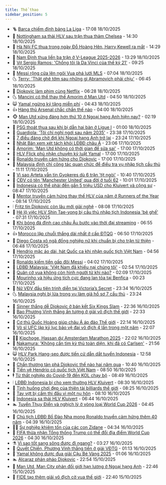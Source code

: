 ```yaml
---
title: Thể thao
sidebar_position: 5
---
```


<!-- vnexpress-the-thao:START -->
- 🪜 [Barca chiếm đỉnh bảng La Liga](https://vnexpress.net/barca-chiem-dinh-bang-la-liga-4953063.html) - 17:08 18/10/2025
- 🦩 [Nottingham sa thải HLV sau trận thua thảm Chelsea](https://vnexpress.net/nottingham-sa-thai-hlv-sau-tran-thua-tham-chelsea-4953037.html) - 14:30 18/10/2025
- 🧰 [Hà Nội FC thua trong ngày Đỗ Hoàng Hên, Harry Kewell ra mắt](https://vnexpress.net/ha-noi-fc-thua-trong-ngay-do-hoang-hen-harry-kewell-ra-mat-4953017.html) - 14:29 18/10/2025
- 🤗 [Nam Định thua liền ba trận ở V-League 2025-2026](https://vnexpress.net/nam-dinh-thua-lien-ba-tran-o-v-league-2025-2026-4953030.html) - 13:29 18/10/2025
- 🥳 [Vợ Sergio Ramos: &#39;Chồng tôi là Da Vinci của thế kỷ 21&#39;](https://vnexpress.net/vo-sergio-ramos-chong-toi-la-da-vinci-cua-the-ky-21-4952900.html) - 09:25 18/10/2025
- 🦣 [Messi rộng cửa lên ngôi Vua phá lưới MLS](https://vnexpress.net/messi-rong-cua-len-ngoi-vua-pha-luoi-mls-4952872.html) - 07:04 18/10/2025
- 🌜 [Terry: &#39;Thật ghê tởm sau những gì Abramovich phải chịu&#39;](https://vnexpress.net/terry-that-ghe-tom-sau-nhung-gi-abramovich-phai-chiu-4952921.html) - 06:45 18/10/2025
- 🫶 [Djokovic làm phim cùng Netflix](https://vnexpress.net/djokovic-lam-phim-cung-netflix-4952805.html) - 06:28 18/10/2025
- 🌜 [Mancini có thể thay thế Amorim ở Man Utd](https://vnexpress.net/mancini-co-the-thay-the-amorim-o-man-utd-4952807.html) - 04:50 18/10/2025
- 😺 [Yamal ngừng ký tặng miễn phí](https://vnexpress.net/yamal-ngung-ky-tang-mien-phi-4952791.html) - 04:43 18/10/2025
- 👍 [Hàng thủ Arsenal chắc chắn thế nào](https://vnexpress.net/hang-thu-arsenal-chac-chan-the-nao-4950651.html) - 04:00 18/10/2025
- 🐵 [Man Utd xứng đáng hơn thứ 10 ở Ngoại hạng Anh hiện nay?](https://vnexpress.net/man-utd-xung-dang-hon-thu-10-o-ngoai-hang-anh-hien-nay-4951844.html) - 02:19 18/10/2025
- 💫 [PSG thoát thua sau khi bị dẫn hai bàn ở Ligue I](https://vnexpress.net/psg-thoat-thua-sau-khi-bi-dan-hai-ban-o-ligue-i-4952837.html) - 01:00 18/10/2025
- 🦆 [Guardiola: &#39;Tôi chỉ nghỉ ngơi sau năm 2035&#39;](https://vnexpress.net/guardiola-toi-chi-nghi-ngoi-sau-nam-2035-4952802.html) - 23:38 17/10/2025
- 🙉 [7 điều đáng chờ đợi khi Ngoại hạng Anh trở lại](https://vnexpress.net/7-dieu-dang-cho-doi-khi-ngoai-hang-anh-tro-lai-4952794.html) - 23:24 17/10/2025
- 📝 [Nhật Bản xem xét tách khỏi LĐBĐ châu Á](https://vnexpress.net/nhat-ban-xem-xet-tach-khoi-ldbd-chau-a-4952800.html) - 23:06 17/10/2025
- 💯 [Amorim: &#39;Man Utd không có thời gian để sửa sai&#39;](https://vnexpress.net/amorim-man-utd-khong-co-thoi-gian-de-sua-sai-4952786.html) - 17:00 17/10/2025
- 🌈 [HLV Flick phủ nhận chuyện kỷ luật Yamal](https://vnexpress.net/hlv-flick-phu-nhan-chuyen-ky-luat-yamal-4952768.html) - 17:00 17/10/2025
- 🦩 [Ronaldo truyền cảm hứng cho Djokovic](https://vnexpress.net/ronaldo-truyen-cam-hung-cho-djokovic-4952731.html) - 17:00 17/10/2025
- 🐲 [Malaysia đình chỉ công tác quan chức để điều tra vụ nhập tịch cầu thủ](https://vnexpress.net/malaysia-dinh-chi-cong-tac-quan-chuc-de-dieu-tra-vu-nhap-tich-cau-thu-4952755.html) - 11:11 17/10/2025
- 🌁 [Vì sao Arteta vẫn tin Gyokeres dù 6 trận &#39;tịt ngòi&#39;](https://vnexpress.net/vi-sao-arteta-van-tin-gyokeres-du-6-tran-tit-ngoi-4952523.html) - 10:40 17/10/2025
- 💯 [CĐV có tên &#39;Manchester United&#39; qua đời ở tuổi 62](https://vnexpress.net/cdv-co-ten-manchester-united-qua-doi-o-tuoi-62-4952727.html) - 10:01 17/10/2025
- 🌝 [Indonesia có thể phải đền gần 5 triệu USD cho Kluivert và cộng sự](https://vnexpress.net/indonesia-co-the-phai-den-gan-5-trieu-usd-cho-kluivert-va-cong-su-4952682.html) - 08:47 17/10/2025
- 🤖 [Mentor truyền cảm hứng thay thế HLV của năm ở Runners of the Year](https://vnexpress.net/mentor-truyen-cam-hung-thay-the-hlv-cua-nam-o-runners-of-the-year-4952647.html) - 08:14 17/10/2025
- 🕯 [Fritz tin Djokovic còn lâu mới giải nghệ](https://vnexpress.net/fritz-tin-djokovic-con-lau-moi-giai-nghe-4952660.html) - 08:08 17/10/2025
- 🧰 [Hé lộ việc HLV Shin Tae-yong bị cầu thủ nhập tịch Indonesia &#39;bẻ ghế&#39;](https://vnexpress.net/he-lo-viec-hlv-shin-tae-yong-bi-cau-thu-nhap-tich-indonesia-be-ghe-4952625.html) - 07:31 17/10/2025
- 🥳 [Khi bóng đá đỉnh cao châu Âu bước vào thời đại streaming](https://vnexpress.net/khi-bong-da-dinh-cao-chau-au-buoc-vao-thoi-dai-streaming-4951558.html) - 06:55 17/10/2025
- 👍 [Morocco lập chuỗi thắng dài nhất ở cấp ĐTQG](https://vnexpress.net/morocco-lap-chuoi-thang-dai-nhat-o-cap-dtqg-4952488.html) - 06:50 17/10/2025
- 💪 [Diego Costa xô ngã đồng nghiệp nữ khi chuẩn bị cho trận từ thiện](https://vnexpress.net/diego-costa-xo-nga-dong-nghiep-nu-khi-chuan-bi-cho-tran-tu-thien-4952572.html) - 06:48 17/10/2025
- 👹 [Hendrio mặc áo dài, hát Quốc ca khi nhận quốc tịch Việt Nam](https://vnexpress.net/hendrio-mac-ao-dai-hat-quoc-ca-khi-nhan-quoc-tich-viet-nam-4952545.html) - 04:56 17/10/2025
- 🧰 [Ronaldo kiếm tiền gấp đôi Messi](https://vnexpress.net/ronaldo-kiem-tien-gap-doi-messi-4952450.html) - 04:02 17/10/2025
- 🚀 [LĐBĐ Malaysia: &#39;Việt Nam đã khiếu nại chúng tôi&#39;](https://vnexpress.net/ldbd-malaysia-viet-nam-da-khieu-nai-chung-toi-4952461.html) - 02:54 17/10/2025
- 🎃 [Quân cờ vua không còn hình người từ khi nào?](https://vnexpress.net/quan-co-vua-khong-con-hinh-nguoi-tu-khi-nao-4951922.html) - 02:09 17/10/2025
- 🧰 [Mourinho và hiệu ứng tích cực đang lan tỏa tại Benfica](https://vnexpress.net/mourinho-va-hieu-ung-tich-cuc-dang-lan-toa-tai-benfica-4950906.html) - 00:23 17/10/2025
- 👀 [Nữ VĐV đầu tiên trình diễn tại Victoria’s Secret](https://vnexpress.net/nu-vdv-dau-tien-trinh-dien-tai-victoria-s-secret-4950826.html) - 23:34 16/10/2025
- 🌜 [Malaysia nghi bị lừa trong vụ làm giả hồ sơ 7 cầu thủ](https://vnexpress.net/malaysia-nghi-bi-lua-trong-vu-lam-gia-ho-so-7-cau-thu-4952329.html) - 23:24 16/10/2025
- 🫶 [Sinner thắng dễ Djokovic ở bán kết Six Kings Slam](https://vnexpress.net/sinner-thang-de-djokovic-o-ban-ket-six-kings-slam-4952421.html) - 22:36 16/10/2025
- 🦄 [Bao Phương Vinh thắng ấn tượng ở giải vô địch thế giới](https://vnexpress.net/bao-phuong-vinh-thang-an-tuong-o-giai-vo-dich-the-gioi-4952419.html) - 22:33 16/10/2025
- 🥳 [Cơ thủ Quốc Hoàng giúp châu Á áp đảo Thế giới](https://vnexpress.net/co-thu-quoc-hoang-giup-chau-a-ap-dao-the-gioi-4952413.html) - 22:14 16/10/2025
- 🐲 [Võ sĩ UFC lập kỷ lục bảo vệ đai vô địch 4 lần trong một năm](https://vnexpress.net/vo-si-ufc-lap-ky-luc-bao-ve-dai-vo-dich-4-lan-trong-mot-nam-4952416.html) - 22:07 16/10/2025
- 🧑‍🏫 [Kipchoge, Hassan dự Amsterdam Marathon 2025](https://vnexpress.net/kipchoge-hassan-du-amsterdam-marathon-2025-4952415.html) - 22:02 16/10/2025
- 🤔 [Nakamura: &#39;Không cần tìm kỳ thủ toàn diện, khi đã có Carlsen&#39;](https://vnexpress.net/nakamura-khong-can-tim-ky-thu-toan-dien-khi-da-co-carlsen-4952417.html) - 21:56 16/10/2025
- 😺 [HLV Park Hang-seo được tiến cử dẫn dắt tuyển Indonesia](https://vnexpress.net/hlv-park-hang-seo-duoc-tien-cu-dan-dat-tuyen-indonesia-4952367.html) - 12:58 16/10/2025
- 💪 [Chấn thương tàn phá Djokovic thế nào hai năm qua](https://vnexpress.net/chan-thuong-tan-pha-djokovic-the-nao-hai-nam-qua-4952169.html) - 10:40 16/10/2025
- 💼 [Tiền vệ Hendrio có quốc tịch Việt Nam](https://vnexpress.net/tien-ve-hendrio-co-quoc-tich-viet-nam-4952273.html) - 08:50 16/10/2025
- 🕴 [Từ thất nghiệp do Covid-19 đến KOL chạy bộ](https://vnexpress.net/tu-that-nghiep-do-covid-19-den-kol-chay-bo-4952253.html) - 08:49 16/10/2025
- 🕯 [LĐBĐ Indonesia bị cho xem thường HLV Kluivert](https://vnexpress.net/ldbd-indonesia-bi-cho-xem-thuong-hlv-kluivert-4952216.html) - 08:30 16/10/2025
- 📝 [Tình huống chơi đẹp của thiên tài billiards thế giới](https://vnexpress.net/tinh-huong-choi-dep-cua-thien-tai-billiards-the-gioi-4952165.html) - 08:25 16/10/2025
- 🧐 [Tay vợt bị cấm thi đấu vì một nụ hôn](https://vnexpress.net/tay-vot-bi-cam-thi-dau-vi-mot-nu-hon-4952168.html) - 08:10 16/10/2025
- 🙉 [Indonesia sa thải HLV Kluivert](https://vnexpress.net/indonesia-sa-thai-hlv-kluivert-4952178.html) - 06:44 16/10/2025
- 🏊 [Tuyển Thụy Điển và nghịch lý ở vòng loại World Cup 2026](https://vnexpress.net/tuyen-thuy-dien-va-nghich-ly-o-vong-loai-world-cup-2026-4951995.html) - 04:45 16/10/2025
- 🌊 [Chủ tịch LĐBĐ Bồ Đào Nha mong Ronaldo truyền cảm hứng thêm 40 năm](https://vnexpress.net/chu-tich-ldbd-bo-dao-nha-mong-ronaldo-truyen-cam-hung-them-40-nam-4951932.html) - 04:39 16/10/2025
- 👨‍🏫 [Sự nghiệp khiêm tốn của các con Zidane](https://vnexpress.net/su-nghiep-khiem-ton-cua-cac-con-zidane-4951939.html) - 04:34 16/10/2025
- 🥷 [FIFA thừa nhận Tổng thống Trump có thể đổi địa điểm World Cup 2026](https://vnexpress.net/fifa-thua-nhan-tong-thong-trump-co-the-doi-dia-diem-world-cup-2026-4952072.html) - 04:30 16/10/2025
- ⚗️ [Vì sao tốt sang sông được đi ngang?](https://vnexpress.net/vi-sao-tot-sang-song-duoc-di-ngang-4950824.html) - 03:27 16/10/2025
- 🌮 [Quyết Chiến, Phương Vinh thẳng tiến ở giải VĐTG](https://vnexpress.net/quyet-chien-phuong-vinh-thang-tien-o-giai-vdtg-4951974.html) - 01:13 16/10/2025
- 🤩 [Yamal không được đua giải Cậu Bé Vàng 2025](https://vnexpress.net/yamal-khong-duoc-dua-giai-cau-be-vang-2025-4951947.html) - 01:06 16/10/2025
- 🏊 [Alcaraz phản pháo Djokovic](https://vnexpress.net/alcaraz-phan-phao-djokovic-4951933.html) - 22:54 15/10/2025
- 🐎 [Man Utd, Man City phản đối giới hạn lương ở Ngoại hạng Anh](https://vnexpress.net/man-utd-man-city-phan-doi-gioi-han-luong-o-ngoai-hang-anh-4951919.html) - 22:46 15/10/2025
- 💫 [FIDE tạo thêm giải vô địch cờ vua thế giới](https://vnexpress.net/fide-tao-them-giai-vo-dich-co-vua-the-gioi-4951916.html) - 22:40 15/10/2025<!-- vnexpress-the-thao:END -->
